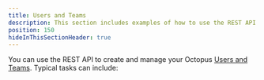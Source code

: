```yaml
---
title: Users and Teams
description: This section includes examples of how to use the REST API to manage users and teams in Octopus.
position: 150
hideInThisSectionHeader: true
---
```

You can use the REST API to create and manage your Octopus [Users and Teams](/docs/security/users-and-teams/index.md). Typical tasks can include:
